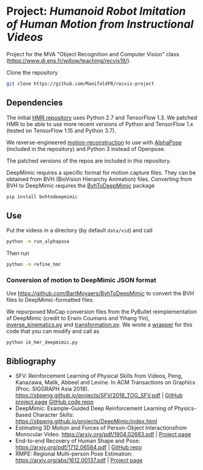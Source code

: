 # Project: _Humanoid Robot Imitation of Human Motion from Instructional Videos_

Project for the MVA "Object Recognition and Computer Vision" class (https://www.di.ens.fr/willow/teaching/recvis19/).

Clone the repository
 ```bash
git clone https://github.com/ManifoldFR/recvis-project
 ```


## Dependencies

The initial [HMR repository](https://github.com/akanazawa/hmr) uses Python 2.7 and TensorFlow 1.3. We patched HMR to be able to use more recent versions of Python and TensorFlow 1.x (tested on TensorFlow 1.15 and Python 3.7).

We reverse-engineered [motion-reconstruction](https://github.com/akanazawa/motion_reconstruction) to use with [AlphaPose](https://github.com/MVIG-SJTU/AlphaPose/tree/pytorch) (included in the repository) and Python 3 instead of Openpose.

The patched versions of the repos are included in this repository.


DeepMimic requires a specific format for motion capture files. They can be obtained from BVH (BioVision Hierarchy Animation) files. Converting from BVH to DeepMimic requires the [BvhToDeepMimic](https://github.com/BartMoyaers/BvhToDeepMimic) package
```bash
pip install bvhtodeepmimic
```

## Use

Put the videos in a directory (by default `data/vid`) and call
```bash
python -m run_alphapose
```
Then run
```bash
python -m refine_hmr
```

### Conversion of motion to DeepMimic JSON format

Use https://github.com/BartMoyaers/BvhToDeepMimic to convert the BVH files to DeepMimic-formatted files.

We repurposed MoCap conversion files from the PyBullet reimplementation of DeepMimic (credit to Erwin Coumans and Yihang Yin), [inverse_kinematics.py](https://github.com/bulletphysics/bullet3/master/examples/pybullet/gym/pybullet_envs/deep_mimic/mocap/inverse_kinematics.py) and
[transformation.py](https://github.com/bulletphysics/bullet3/master/examples/pybullet/gym/pybullet_envs/deep_mimic/mocap/transformation.py).
We wrote a [wrapper](./ik_hmr_deepmimic.py) for this code that you can modify and call as
```
python ik_hmr_deepmimic.py
```



## Bibliography

* SFV: Reinforcement Learning of Physical Skills from Videos, Peng, Kanazawa, Malik, Abbeel and Levine. In ACM Transactions on Graphics (Proc. SIGGRAPH Asia 2018). https://xbpeng.github.io/projects/SFV/2018_TOG_SFV.pdf | [GitHub project page](https://xbpeng.github.io/projects/SFV/index.html) [GitHub code repo](https://github.com/akanazawa/motion_reconstruction)
* DeepMimic: Example-Guided Deep Reinforcement Learning of Physics-Based Character Skills: https://xbpeng.github.io/projects/DeepMimic/index.html
* Estimating 3D Motion and Forces of Person-Object Interactionsfrom Monocular Video. https://arxiv.org/pdf/1904.02683.pdf | [Project page](https://www.di.ens.fr/willow/research/motionforcesfromvideo/research/li19mfv/)
* End-to-end Recovery of Human Shape and Pose: https://arxiv.org/pdf/1712.06584.pdf | [GitHub repo](https://github.com/akanazawa/hmr)
* RMPE: Regional Multi-person Pose Estimation: https://arxiv.org/abs/1612.00137.pdf | [Project page](https://www.mvig.org/research/alphapose.html)
